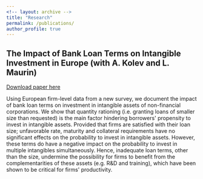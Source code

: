 ```yaml
---
<!-- layout: archive -->
title: "Research"
permalink: /publications/
author_profile: true
---
```


<!-- {% if author.googlescholar %}
  You can also find my articles on <u><a href="{{author.googlescholar}}">my Google Scholar profile</a>.</u>
{% endif %}

{% include base_path %}

{% for post in site.publications reversed %}
  {% include archive-single.html %}
{% endfor %}
 -->

<!-- ## Mandatory Central Clearing and Banks' Use of Interest Rate Derivatives (with [S. Daudignon](https://www.parisschoolofeconomics.eu/en/daudignon-sandra/))

 In this paper we investigate the impact of the US central clearing requirement on banks' use of interest rate derivatives. We document that despite the mandatory clearing of interest rate swaps, there is still a significant share of end-user banks with a limited clearing activity, several years after the implementation of the reform. We show this stems from the fact that these institutions substituted mandated instruments, i.e. swaps, with over-the-counter interest rate options, which are not yet mandated to be centrally cleared. We also provide evidence that the subsequent introduction of relatively tighter capital requirements for uncleared products through Basel III did not translate into comparatively higher capital charges for banks that rebalanced their portfolio. These results suggest that for a significant number of institutions, the post-crisis reform package does not provide a cost incentive to move towards central clearing yet. -->

## The Impact of Bank Loan Terms on Intangible Investment in Europe (with A. Kolev and L. Maurin)


[Download paper here](http://matthieusegol.github.io/files/Segol_Kolev_Maurin_2020.pdf)

Using European firm-level data from a new survey, we document the impact of bank loan terms on investment in intangible assets of non-financial corporations. We show that quantity rationing (i.e. granting loans of smaller size than requested) is the main factor hindering borrowers' propensity to invest in intangible assets. Provided that firms are satisfied with their loan size; unfavorable rate, maturity and collateral requirements have no significant effects on the probability to invest in intangible assets. However, these terms do have a negative impact on the probability to invest in multiple intangibles simultaneously. Hence, inadequate loan terms, other than the size, undermine the possibility for firms to benefit from the complementarities of these assets (e.g. R\&D and training), which have been shown to be critical for firms' productivity.


<!-- 
## Asset Prices with Ambiguity Aversion and Collateral Constraint

This paper studies the impact of an occasionally binding collateral constraint on
asset prices when agents have heterogeneous ambiguity aversion. The results show
that the constraint can lead to lower stock return volatility, suggesting a possible stabilizing
effect of tighter financial regulations when market participants are concerned
about ambiguity. Simulations also suggest that a binding constraint can speed up the
disappearance of ambiguity-averse agents by leading them to have more pessimistic
beliefs and to save relatively less. Through this channel, the constraint can contribute
to reduced asset mispricing in the long run. -->